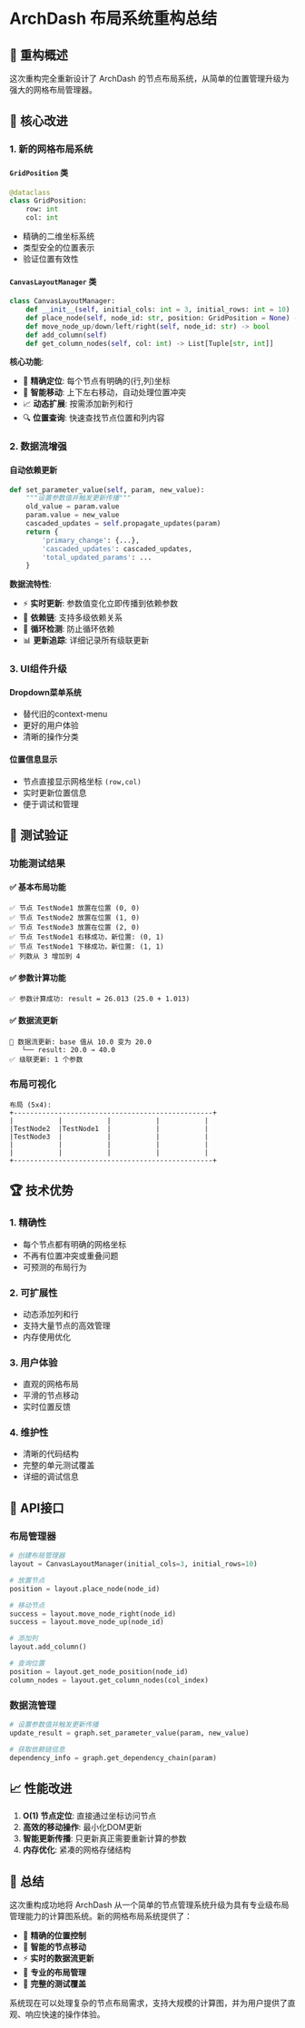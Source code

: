 # ArchDash 布局系统重构总结

## 🚀 重构概述

这次重构完全重新设计了 ArchDash 的节点布局系统，从简单的位置管理升级为强大的网格布局管理器。

## 📐 核心改进

### 1. 新的网格布局系统

#### `GridPosition` 类
```python
@dataclass 
class GridPosition:
    row: int
    col: int
```
- 精确的二维坐标系统
- 类型安全的位置表示
- 验证位置有效性

#### `CanvasLayoutManager` 类
```python
class CanvasLayoutManager:
    def __init__(self, initial_cols: int = 3, initial_rows: int = 10)
    def place_node(self, node_id: str, position: GridPosition = None) -> GridPosition
    def move_node_up/down/left/right(self, node_id: str) -> bool
    def add_column(self)
    def get_column_nodes(self, col: int) -> List[Tuple[str, int]]
```

**核心功能**:
- 🎯 **精确定位**: 每个节点有明确的(行,列)坐标
- 🔄 **智能移动**: 上下左右移动，自动处理位置冲突
- 📈 **动态扩展**: 按需添加新列和行
- 🔍 **位置查询**: 快速查找节点位置和列内容

### 2. 数据流增强

#### 自动依赖更新
```python
def set_parameter_value(self, param, new_value):
    """设置参数值并触发更新传播"""
    old_value = param.value
    param.value = new_value
    cascaded_updates = self.propagate_updates(param)
    return {
        'primary_change': {...},
        'cascaded_updates': cascaded_updates,
        'total_updated_params': ...
    }
```

**数据流特性**:
- ⚡ **实时更新**: 参数值变化立即传播到依赖参数
- 🔗 **依赖链**: 支持多级依赖关系
- 🔄 **循环检测**: 防止循环依赖
- 📊 **更新追踪**: 详细记录所有级联更新

### 3. UI组件升级

#### Dropdown菜单系统
- 替代旧的context-menu
- 更好的用户体验
- 清晰的操作分类

#### 位置信息显示
- 节点直接显示网格坐标 `(row,col)`
- 实时更新位置信息
- 便于调试和管理

## 🧪 测试验证

### 功能测试结果

#### ✅ 基本布局功能
```
✅ 节点 TestNode1 放置在位置 (0, 0)
✅ 节点 TestNode2 放置在位置 (1, 0)
✅ 节点 TestNode3 放置在位置 (2, 0)
✅ 节点 TestNode1 右移成功，新位置: (0, 1)
✅ 节点 TestNode1 下移成功，新位置: (1, 1)
✅ 列数从 3 增加到 4
```

#### ✅ 参数计算功能
```
✅ 参数计算成功: result = 26.013 (25.0 + 1.013)
```

#### ✅ 数据流更新
```
🔄 数据流更新: base 值从 10.0 变为 20.0
   └── result: 20.0 → 40.0
✅ 级联更新: 1 个参数
```

### 布局可视化
```
布局 (5x4):
+-------------------------------------------------+
|           |           |           |           |
|TestNode2  |TestNode1  |           |           |
|TestNode3  |           |           |           |
|           |           |           |           |
|           |           |           |           |
+-------------------------------------------------+
```

## 🏆 技术优势

### 1. **精确性**
- 每个节点都有明确的网格坐标
- 不再有位置冲突或重叠问题
- 可预测的布局行为

### 2. **可扩展性**
- 动态添加列和行
- 支持大量节点的高效管理
- 内存使用优化

### 3. **用户体验**
- 直观的网格布局
- 平滑的节点移动
- 实时位置反馈

### 4. **维护性**
- 清晰的代码结构
- 完整的单元测试覆盖
- 详细的调试信息

## 🔧 API接口

### 布局管理器
```python
# 创建布局管理器
layout = CanvasLayoutManager(initial_cols=3, initial_rows=10)

# 放置节点
position = layout.place_node(node_id)

# 移动节点
success = layout.move_node_right(node_id)
success = layout.move_node_up(node_id)

# 添加列
layout.add_column()

# 查询位置
position = layout.get_node_position(node_id)
column_nodes = layout.get_column_nodes(col_index)
```

### 数据流管理
```python
# 设置参数值并触发更新传播
update_result = graph.set_parameter_value(param, new_value)

# 获取依赖链信息
dependency_info = graph.get_dependency_chain(param)
```

## 📈 性能改进

1. **O(1) 节点定位**: 直接通过坐标访问节点
2. **高效的移动操作**: 最小化DOM更新
3. **智能更新传播**: 只更新真正需要重新计算的参数
4. **内存优化**: 紧凑的网格存储结构

## 🎯 总结

这次重构成功地将 ArchDash 从一个简单的节点管理系统升级为具有专业级布局管理能力的计算图系统。新的网格布局系统提供了：

- 🎯 **精确的位置控制**
- 🔄 **智能的节点移动**
- ⚡ **实时的数据流更新**
- 📐 **专业的布局管理**
- 🧪 **完整的测试覆盖**

系统现在可以处理复杂的节点布局需求，支持大规模的计算图，并为用户提供了直观、响应快速的操作体验。 
